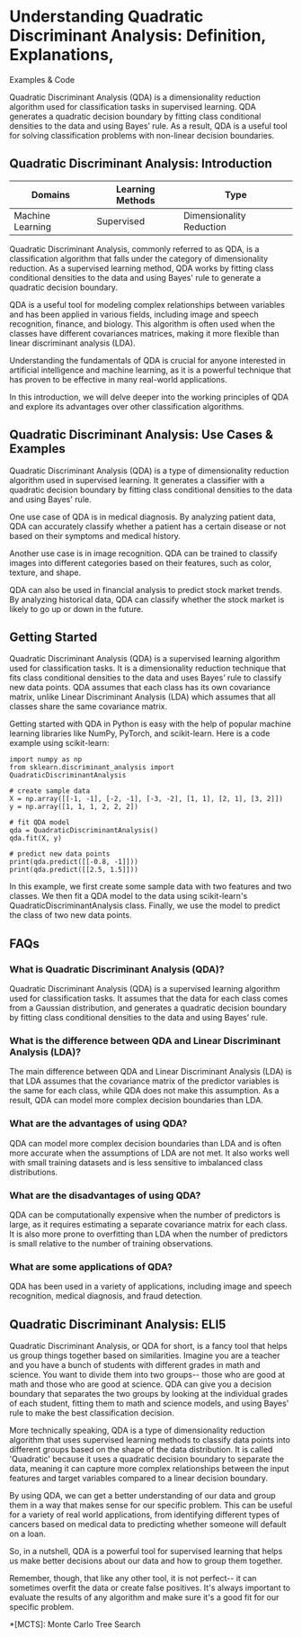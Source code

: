 # Understanding Quadratic Discriminant Analysis: Definition, Explanations,
Examples & Code

Quadratic Discriminant Analysis (QDA) is a dimensionality reduction algorithm
used for classification tasks in supervised learning. QDA generates a
quadratic decision boundary by fitting class conditional densities to the data
and using Bayes’ rule. As a result, QDA is a useful tool for solving
classification problems with non-linear decision boundaries.

## Quadratic Discriminant Analysis: Introduction

Domains | Learning Methods | Type  
---|---|---  
Machine Learning | Supervised | Dimensionality Reduction  
  
Quadratic Discriminant Analysis, commonly referred to as QDA, is a
classification algorithm that falls under the category of dimensionality
reduction. As a supervised learning method, QDA works by fitting class
conditional densities to the data and using Bayes' rule to generate a
quadratic decision boundary.

QDA is a useful tool for modeling complex relationships between variables and
has been applied in various fields, including image and speech recognition,
finance, and biology. This algorithm is often used when the classes have
different covariances matrices, making it more flexible than linear
discriminant analysis (LDA).

Understanding the fundamentals of QDA is crucial for anyone interested in
artificial intelligence and machine learning, as it is a powerful technique
that has proven to be effective in many real-world applications.

In this introduction, we will delve deeper into the working principles of QDA
and explore its advantages over other classification algorithms.

## Quadratic Discriminant Analysis: Use Cases & Examples

Quadratic Discriminant Analysis (QDA) is a type of dimensionality reduction
algorithm used in supervised learning. It generates a classifier with a
quadratic decision boundary by fitting class conditional densities to the data
and using Bayes' rule.

One use case of QDA is in medical diagnosis. By analyzing patient data, QDA
can accurately classify whether a patient has a certain disease or not based
on their symptoms and medical history.

Another use case is in image recognition. QDA can be trained to classify
images into different categories based on their features, such as color,
texture, and shape.

QDA can also be used in financial analysis to predict stock market trends. By
analyzing historical data, QDA can classify whether the stock market is likely
to go up or down in the future.

## Getting Started

Quadratic Discriminant Analysis (QDA) is a supervised learning algorithm used
for classification tasks. It is a dimensionality reduction technique that fits
class conditional densities to the data and uses Bayes’ rule to classify new
data points. QDA assumes that each class has its own covariance matrix, unlike
Linear Discriminant Analysis (LDA) which assumes that all classes share the
same covariance matrix.

Getting started with QDA in Python is easy with the help of popular machine
learning libraries like NumPy, PyTorch, and scikit-learn. Here is a code
example using scikit-learn:

    
    
    
    import numpy as np
    from sklearn.discriminant_analysis import QuadraticDiscriminantAnalysis
    
    # create sample data
    X = np.array([[-1, -1], [-2, -1], [-3, -2], [1, 1], [2, 1], [3, 2]])
    y = np.array([1, 1, 1, 2, 2, 2])
    
    # fit QDA model
    qda = QuadraticDiscriminantAnalysis()
    qda.fit(X, y)
    
    # predict new data points
    print(qda.predict([[-0.8, -1]]))
    print(qda.predict([[2.5, 1.5]]))
    
    

In this example, we first create some sample data with two features and two
classes. We then fit a QDA model to the data using scikit-learn's
QuadraticDiscriminantAnalysis class. Finally, we use the model to predict the
class of two new data points.

## FAQs

### What is Quadratic Discriminant Analysis (QDA)?

Quadratic Discriminant Analysis (QDA) is a supervised learning algorithm used
for classification tasks. It assumes that the data for each class comes from a
Gaussian distribution, and generates a quadratic decision boundary by fitting
class conditional densities to the data and using Bayes’ rule.

### What is the difference between QDA and Linear Discriminant Analysis (LDA)?

The main difference between QDA and Linear Discriminant Analysis (LDA) is that
LDA assumes that the covariance matrix of the predictor variables is the same
for each class, while QDA does not make this assumption. As a result, QDA can
model more complex decision boundaries than LDA.

### What are the advantages of using QDA?

QDA can model more complex decision boundaries than LDA and is often more
accurate when the assumptions of LDA are not met. It also works well with
small training datasets and is less sensitive to imbalanced class
distributions.

### What are the disadvantages of using QDA?

QDA can be computationally expensive when the number of predictors is large,
as it requires estimating a separate covariance matrix for each class. It is
also more prone to overfitting than LDA when the number of predictors is small
relative to the number of training observations.

### What are some applications of QDA?

QDA has been used in a variety of applications, including image and speech
recognition, medical diagnosis, and fraud detection.

## Quadratic Discriminant Analysis: ELI5

Quadratic Discriminant Analysis, or QDA for short, is a fancy tool that helps
us group things together based on similarities. Imagine you are a teacher and
you have a bunch of students with different grades in math and science. You
want to divide them into two groups-- those who are good at math and those who
are good at science. QDA can give you a decision boundary that separates the
two groups by looking at the individual grades of each student, fitting them
to math and science models, and using Bayes' rule to make the best
classification decision.

More technically speaking, QDA is a type of dimensionality reduction algorithm
that uses supervised learning methods to classify data points into different
groups based on the shape of the data distribution. It is called 'Quadratic'
because it uses a quadratic decision boundary to separate the data, meaning it
can capture more complex relationships between the input features and target
variables compared to a linear decision boundary.

By using QDA, we can get a better understanding of our data and group them in
a way that makes sense for our specific problem. This can be useful for a
variety of real world applications, from identifying different types of
cancers based on medical data to predicting whether someone will default on a
loan.

So, in a nutshell, QDA is a powerful tool for supervised learning that helps
us make better decisions about our data and how to group them together.

Remember, though, that like any other tool, it is not perfect-- it can
sometimes overfit the data or create false positives. It's always important to
evaluate the results of any algorithm and make sure it's a good fit for our
specific problem.

  *[MCTS]: Monte Carlo Tree Search